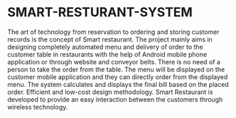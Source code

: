 # SMART-RESTURANT-SYSTEM
The art of technology from reservation to ordering and storing customer records is the concept of Smart restaurant. The project mainly aims in designing completely automated menu and delivery of order to the customer table in restaurants with the help of Android mobile phone application or through website and conveyor belts. There is no need of a person to take the order from the table. The menu will be displayed on the customer mobile application and they can directly order from the displayed menu. The system calculates and displays the final bill based on the placed order. Efficient and low-cost design methodology. Smart Restaurant is developed to provide an easy interaction between the customers through wireless technology. 
